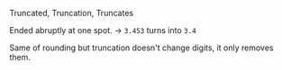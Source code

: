 Truncated, Truncation, Truncates 


Ended abruptly at one spot. 
-> `3.453` turns into `3.4`  

Same of rounding but truncation doesn't change digits, it only removes them.










 